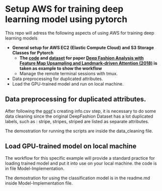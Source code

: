 # Setup AWS for training deep learning model using pytorch
This repo will adress the following aspects of using AWS for training deep learning models 
* **General setup for AWS EC2 (Elastic Compute Cloud) and S3 Storage Classes for Pytorch**
  * **The [code](https://github.com/fdjingyuan/Deep-Fashion-Analysis-ECCV2018) and [dataset](http://mmlab.ie.cuhk.edu.hk/projects/DeepFashion.html) for paper [Deep Fashion Analysis with Feature Map Upsampling and Landmark-driven Attention (2018)](https://drive.google.com/file/d/1Dyj0JIziIrTRWMWDfPOapksnJM5iPzEi/view) is taken as example to show the workflow** 
  * Manage the remote terminal sessions with tmux.
* Data preprocessing for duplicated attributes.
* Load the GPU-trained model and run on local machine.


## Data preprocessing for duplicated attributes.

After following the [post](https://github.com/fdjingyuan/Deep-Fashion-Analysis-ECCV2018/)'s creating info.csv step, 
it is necessary to do some data cleaning since the original DeepFashion Dataset has a lot duplicated labels, 
such as : stripe, stripes, striped are listed as separate attributes.

The demostration for running the scripts are inside the data_cleaning file.


## Load GPU-trained model on local machine
The workflow for this specific example will provide a standard practice for loading trained model and put it into use on your local machine. the code is in file Model-Implementation.

The demostration for using the classification model is in the readme.md inside Model-Implementation file.

